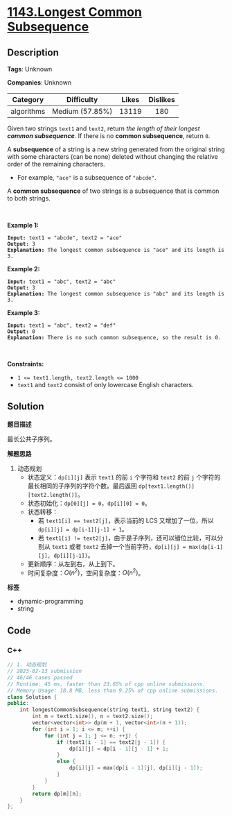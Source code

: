 # [1143.Longest Common Subsequence](https://leetcode.com/problems/longest-common-subsequence/description/)

## Description

**Tags**: Unknown

**Companies**: Unknown

|  Category  |   Difficulty    | Likes | Dislikes |
| :--------: | :-------------: | :---: | :------: |
| algorithms | Medium (57.85%) | 13119 |   180    |

<p>Given two strings <code>text1</code> and <code>text2</code>, return <em>the length of their longest <strong>common subsequence</strong>. </em>If there is no <strong>common subsequence</strong>, return <code>0</code>.</p>
<p>A <strong>subsequence</strong> of a string is a new string generated from the original string with some characters (can be none) deleted without changing the relative order of the remaining characters.</p>
<ul>
  <li>For example, <code>&quot;ace&quot;</code> is a subsequence of <code>&quot;abcde&quot;</code>.</li>
</ul>
<p>A <strong>common subsequence</strong> of two strings is a subsequence that is common to both strings.</p>
<p>&nbsp;</p>
<p><strong class="example">Example 1:</strong></p>
<pre><code><strong>Input:</strong> text1 = &quot;abcde&quot;, text2 = &quot;ace&quot;
<strong>Output:</strong> 3
<strong>Explanation:</strong> The longest common subsequence is &quot;ace&quot; and its length is 3.</code></pre>
<p><strong class="example">Example 2:</strong></p>
<pre><code><strong>Input:</strong> text1 = &quot;abc&quot;, text2 = &quot;abc&quot;
<strong>Output:</strong> 3
<strong>Explanation:</strong> The longest common subsequence is &quot;abc&quot; and its length is 3.</code></pre>
<p><strong class="example">Example 3:</strong></p>
<pre><code><strong>Input:</strong> text1 = &quot;abc&quot;, text2 = &quot;def&quot;
<strong>Output:</strong> 0
<strong>Explanation:</strong> There is no such common subsequence, so the result is 0.</code></pre>
<p>&nbsp;</p>
<p><strong>Constraints:</strong></p>
<ul>
  <li><code>1 &lt;= text1.length, text2.length &lt;= 1000</code></li>
  <li><code>text1</code> and <code>text2</code> consist of only lowercase English characters.</li>
</ul>

## Solution

**题目描述**

最长公共子序列。

**解题思路**

1. 动态规划
   - 状态定义：`dp[i][j]` 表示 `text1` 的前 `i` 个字符和 `text2` 的前 `j` 个字符的最长相同的子序列的字符个数。最后返回 `dp[text1.length()][text2.length()]`。
   - 状态初始化：`dp[0][j] = 0`，`dp[i][0] = 0`。
   - 状态转移：
     - 若 `text1[i] == text2[j]`，表示当前的 LCS 又增加了一位，所以 `dp[i][j] = dp[i-1][j-1] + 1`。
     - 若 `text1[i] != text2[j]`，由于是子序列，还可以错位比较，可以分别从 `text1` 或者 `text2` 去掉一个当前字符，`dp[i][j] = max(dp[i-1][j], dp[i][j-1])`。
   - 更新顺序：从左到右，从上到下。
   - 时间复杂度：$O(n^2)$，空间复杂度：$O(n^2)$。

**标签**

- dynamic-programming
- string

<!-- code start -->
## Code

### C++

```cpp
// 1. 动态规划
// 2023-02-13 submission
// 46/46 cases passed
// Runtime: 45 ms, faster than 23.65% of cpp online submissions.
// Memory Usage: 18.8 MB, less than 9.25% of cpp online submissions.
class Solution {
public:
    int longestCommonSubsequence(string text1, string text2) {
        int m = text1.size(), n = text2.size();
        vector<vector<int>> dp(m + 1, vector<int>(n + 1));
        for (int i = 1; i <= m; ++i) {
            for (int j = 1; j <= n; ++j) {
                if (text1[i - 1] == text2[j - 1]) {
                    dp[i][j] = dp[i - 1][j - 1] + 1;
                }
                else {
                    dp[i][j] = max(dp[i - 1][j], dp[i][j - 1]);
                }
            }
        }
        return dp[m][n];
    }
};
```

<!-- code end -->
